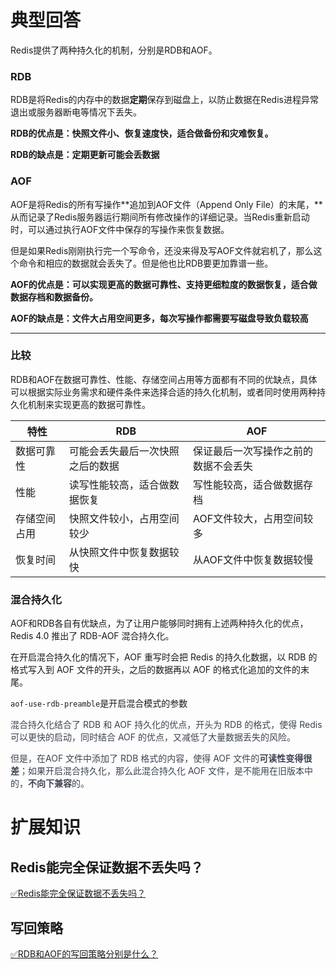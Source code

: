 # 典型回答


Redis提供了两种持久化的机制，分别是RDB和AOF。

### RDB
RDB是将Redis的内存中的数据**定期**保存到磁盘上，以防止数据在Redis进程异常退出或服务器断电等情况下丢失。



**RDB的优点是：快照文件小、恢复速度快，适合做备份和灾难恢复。**

**RDB的缺点是：定期更新可能会丢数据**



### AOF


AOF是将Redis的所有写操作**追加到AOF文件（Append Only File）的末尾，**从而记录了Redis服务器运行期间所有修改操作的详细记录。当Redis重新启动时，可以通过执行AOF文件中保存的写操作来恢复数据。



但是如果Redis刚刚执行完一个写命令，还没来得及写AOF文件就宕机了，那么这个命令和相应的数据就会丢失了。但是他也比RDB要更加靠谱一些。



**AOF的优点是：可以实现更高的数据可靠性、支持更细粒度的数据恢复，适合做数据存档和数据备份。**

**AOF的缺点是：文件大占用空间更多，每次写操作都需要写磁盘导致负载较高**

****

### 比较


RDB和AOF在数据可靠性、性能、存储空间占用等方面都有不同的优缺点，具体可以根据实际业务需求和硬件条件来选择合适的持久化机制，或者同时使用两种持久化机制来实现更高的数据可靠性。



| **特性** | **RDB** | **AOF** |
| --- | --- | --- |
| 数据可靠性 | 可能会丢失最后一次快照之后的数据 | 保证最后一次写操作之前的数据不会丢失 |
| 性能 | 读写性能较高，适合做数据恢复 | 写性能较高，适合做数据存档 |
| 存储空间占用 | 快照文件较小，占用空间较少 | AOF文件较大，占用空间较多 |
| 恢复时间 | 从快照文件中恢复数据较快 | 从AOF文件中恢复数据较慢 |




### 混合持久化


AOF和RDB各自有优缺点，为了让用户能够同时拥有上述两种持久化的优点， Redis 4.0 推出了 RDB-AOF 混合持久化。



在开启混合持久化的情况下，AOF 重写时会把 Redis 的持久化数据，以 RDB 的格式写入到 AOF 文件的开头，之后的数据再以 AOF 的格式化追加的文件的末尾。



`aof-use-rdb-preamble`是开启混合模式的参数



<font style="color:rgb(59, 67, 81);">混合持久化结合了 RDB 和 AOF 持久化的优点，开头为 RDB 的格式，使得 Redis 可以更快的启动，同时结合 AOF 的优点，又减低了大量数据丢失的风险。</font>

**<font style="color:rgb(59, 67, 81);"></font>**

<font style="color:rgb(59, 67, 81);">但是，在AOF 文件中添加了 RDB 格式的内容，使得 AOF 文件的</font>**<font style="color:rgb(59, 67, 81);">可读性变得很差</font>**<font style="color:rgb(59, 67, 81);">；如果开启混合持久化，那么此混合持久化 AOF 文件，是不能用在旧版本中的，</font>**<font style="color:rgb(59, 67, 81);">不向下兼容</font>**<font style="color:rgb(59, 67, 81);">的。</font>



# 扩展知识


## Redis能完全保证数据不丢失吗？


[✅Redis能完全保证数据不丢失吗？](https://www.yuque.com/hollis666/qyhor6/ciyvstsalpg257bh)



## 写回策略


[✅RDB和AOF的写回策略分别是什么？](https://www.yuque.com/hollis666/qyhor6/utk3q3u7zwvtsv3a)




